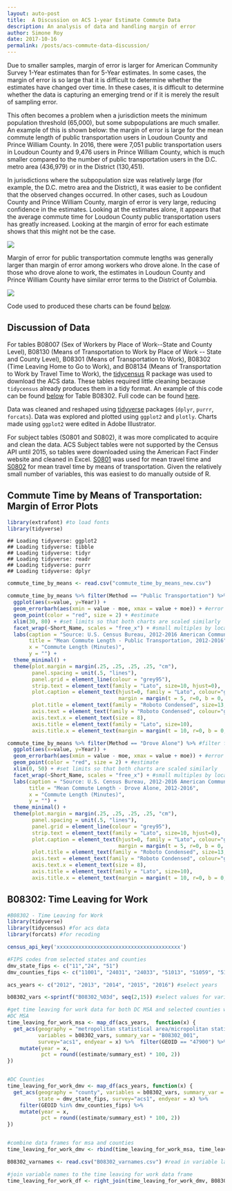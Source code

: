 ```yaml
---
layout: auto-post
title:  A Discussion on ACS 1-year Estimate Commute Data
description: An analysis of data and handling margin of error
author: Simone Roy
date: 2017-10-16
permalink: /posts/acs-commute-data-discussion/
---
```


Due to smaller samples, margin of error is larger for American Community Survey 1-Year estimates than for 5-Year estimates. In some cases, the margin of error is so large that it is difficult to determine whether the estimates have changed over time. In these cases, it is difficult to determine whether the data is capturing an emerging trend or if it is merely the result of sampling error.

This often becomes a problem when a jurisdiction meets the minimum population threshold (65,000), but some subpopulations are much smaller. An example of this is shown below: the margin of error is large for the mean commute length of public transportation users in Loudoun County and Prince William County. In 2016, there were 7,051 public transportation users in Loudoun County and 9,476 users in Prince William County, which is much smaller compared to the number of public transportation users in the D.C. metro area (436,979) or in the District (130,451).

In jurisdictions where the subpopulation size was relatively large (for example, the D.C. metro area and the District), it was easier to be confident that the observed changes occurred. In other cases, such as Loudoun County and Prince William County, margin of error is very large, reducing confidence in the estimates. Looking at the estimates alone, it appears that the average commute time for Loudoun County public transportation users has greatly increased. Looking at the margin of error for each estimate shows that this might not be the case.

![](../../assets/images/post_images/acs-commute-data-discussion/PublicTransportationMOE.png)

Margin of error for public transportation commute lengths was generally larger than margin of error among workers who drove alone. In the case of those who drove alone to work, the estimates in Loudoun County and Prince William County have similar error terms to the District of Columbia.

![](../../assets/images/post_images/acs-commute-data-discussion/DroveAloneMOE.png)

Code used to produced these charts can be found [below](https://github.com/sr-dc-policy-center/acs-commute/blob/master/Margin_of_Error_post.md#commute-time-by-means-of-transportation-margin-of-error-plots).

Discussion of Data
------------------

For tables B08007 (Sex of Workers by Place of Work--State and County Level), B08130 (Means of Transportation to Work by Place of Work -- State and County Level), B08301 (Means of Transportation to Work), B08302 (Time Leaving Home to Go to Work), and B08134 (Means of Transportation to Work by Travel Time to Work), the [tidycensus](https://walkerke.github.io/tidycensus/articles/basic-usage.html) R package was used to download the ACS data. These tables required little cleaning because `tidycensus` already produces them in a tidy format. An example of this code can be found [below](https://github.com/sr-dc-policy-center/acs-commute/blob/master/Margin_of_Error_post.md#b08302-time-leaving-for-work) for Table B08302. Full code can be found [here](https://github.com/sr-dc-policy-center/acs-commute/blob/master/B08302%20-%20Time%20Leaving%20for%20Work.R).

Data was cleaned and reshaped using [tidyverse](https://www.tidyverse.org/) packages (`dplyr`, `purrr`, `forcats`). Data was explored and plotted using `ggplot2` and `plotly`. Charts made using `ggplot2` were edited in Adobe Illustrator.

For subject tables (S0801 and S0802), it was more complicated to acquire and clean the data. ACS Subject tables were not supported by the Census API until 2015, so tables were downloaded using the American Fact Finder website and cleaned in Excel. [S0801](https://factfinder.census.gov/bkmk/table/1.0/en/ACS/16_1YR/S0801/0100000US%7C0400000US11%7C0500000US24031%7C0500000US24033%7C0500000US51013%7C0500000US51059%7C0500000US51107%7C0500000US51153%7C0500000US51510%7C310M300US47900) was used for mean travel time and [S0802](https://factfinder.census.gov/bkmk/table/1.0/en/ACS/16_1YR/S0802/0100000US%7C0400000US11%7C0500000US24031%7C0500000US24033%7C0500000US51013%7C0500000US51059%7C0500000US51107%7C0500000US51153%7C0500000US51510%7C310M300US47900) for mean travel time by means of transportation. Given the relatively small number of variables, this was easiest to do manually outside of R.

Commute Time by Means of Transportation: Margin of Error Plots
------------------

``` r
library(extrafont) #to load fonts
library(tidyverse)
```

    ## Loading tidyverse: ggplot2
    ## Loading tidyverse: tibble
    ## Loading tidyverse: tidyr
    ## Loading tidyverse: readr
    ## Loading tidyverse: purrr
    ## Loading tidyverse: dplyr

``` r
commute_time_by_means <- read.csv("commute_time_by_means_new.csv")

commute_time_by_means %>% filter(Method == "Public Transportation") %>%  #filter for public transportation
  ggplot(aes(x=value, y=Year)) +
  geom_errorbarh(aes(xmin = value - moe, xmax = value + moe)) + #error bar
  geom_point(color = "red", size = 2) + #estimate
  xlim(30, 80) + #set limits so that both charts are scaled similarly
  facet_wrap(~Short_Name, scales = "free_x") + #small multiples by location
  labs(caption = "Source: U.S. Census Bureau, 2012-2016 American Community Survey 1-Year Estimates",
       title = "Mean Commute Length - Public Transportation, 2012-2016",
       x = "Commute Length (Minutes)",
       y = "") +
  theme_minimal() +
  theme(plot.margin = margin(.25, .25, .25, .25, "cm"),
        panel.spacing = unit(.5, "lines"),
        panel.grid = element_line(colour = "grey95"),
        strip.text = element_text(family = "Lato", size=10, hjust=0),
        plot.caption = element_text(hjust=0, family = "Lato", colour="grey50",
                                    margin = margin(t = 5, r=0, b = 0, l =0)),
        plot.title = element_text(family = "Roboto Condensed", size=13, face = "bold"),
        axis.text = element_text(family = "Roboto Condensed", colour="grey40"),
        axis.text.x = element_text(size = 8),
        axis.title = element_text(family = "Lato", size=10),
        axis.title.x = element_text(margin = margin(t = 10, r=0, b = 0, l =0)))
```

``` r
commute_time_by_means %>% filter(Method == "Drove Alone") %>% #filter for drove alone
  ggplot(aes(x=value, y=Year)) +
  geom_errorbarh(aes(xmin = value - moe, xmax = value + moe)) + #error bar
  geom_point(color = "red", size = 2) + #estimate
  xlim(0, 50) + #set limits so that both charts are scaled similarly
  facet_wrap(~Short_Name, scales = "free_x") + #small multiples by location
  labs(caption = "Source: U.S. Census Bureau, 2012-2016 American Community Survey 1-Year Estimates",
       title = "Mean Commute Length - Drove Alone, 2012-2016",
       x = "Commute Length (Minutes)",
       y = "") +
  theme_minimal() +
  theme(plot.margin = margin(.25, .25, .25, .25, "cm"),
        panel.spacing = unit(.5, "lines"),
        panel.grid = element_line(colour = "grey95"),
        strip.text = element_text(family = "Lato", size=10, hjust=0),
        plot.caption = element_text(hjust=0, family = "Lato", colour="grey50",
                                    margin = margin(t = 5, r=0, b = 0, l =0)),
        plot.title = element_text(family = "Roboto Condensed", size=13, face = "bold"),
        axis.text = element_text(family = "Roboto Condensed", colour="grey40"),
        axis.text.x = element_text(size = 8),
        axis.title = element_text(family = "Lato", size=10),
        axis.title.x = element_text(margin = margin(t = 10, r=0, b = 0, l =0)))
```

B08302: Time Leaving for Work
------------------

``` r
#B08302 - Time Leaving for Work
library(tidyverse)
library(tidycensus) #for acs data
library(forcats) #for recoding

census_api_key('xxxxxxxxxxxxxxxxxxxxxxxxxxxxxxxxxxxxxxxx')

#FIPS codes from selected states and counties
dmv_state_fips <- c("11","24", "51")
dmv_counties_fips <- c("11001", "24031", "24033", "51013", "51059", "51107", "51153", "51510")

acs_years <- c("2012", "2013", "2014", "2015", "2016") #select years

b08302_vars <-sprintf("B08302_%03d", seq(2,15)) #select values for variables

#get time leaving for work data for both DC MSA and selected counties within the DC MSA
#DC MSA
time_leaving_for_work_msa <- map_df(acs_years,  function(x) {
  get_acs(geography = "metropolitan statistical area/micropolitan statistical area",
          variables = b08302_vars, summary_var = "B08302_001",
          survey="acs1", endyear = x) %>%  filter(GEOID == "47900") %>%
    mutate(year = x,
           pct = round((estimate/summary_est) * 100, 2))
})


#DC Counties
time_leaving_for_work_dmv <- map_df(acs_years, function(x) {
  get_acs(geography = "county", variables = b08302_vars, summary_var = "B08302_001",
          state = dmv_state_fips, survey="acs1", endyear = x) %>%
    filter(GEOID %in% dmv_counties_fips) %>%
    mutate(year = x,
           pct = round((estimate/summary_est) * 100, 2))
})


#combine data frames for msa and counties
time_leaving_for_work_dmv <- rbind(time_leaving_for_work_msa, time_leaving_for_work_dmv)

B08302_varnames <- read.csv("B08302_varnames.csv") #read in variable labels

#join variable names to the time leaving for work data frame
time_leaving_for_work_df <- right_join(time_leaving_for_work_dmv, B08302_varnames)
```
